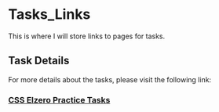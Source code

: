 # Tasks_Links

This is where I will store links to pages for tasks.

## Task Details

For more details about the tasks, please visit the following link:

### [CSS Elzero Practice Tasks](https://github.com/AbdalrahmanEmara/IEEE)

